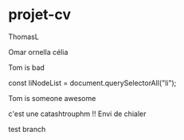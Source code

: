 # projet-cv

ThomasL

Omar
ornella
célia

Tom is bad

const liNodeList = document.querySelectorAll("li");

Tom is someone awesome

 c'est une catashtrouphm !!
Envi de chialer

test branch 